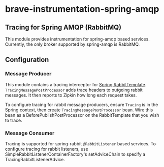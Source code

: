# brave-instrumentation-spring-amqp

## Tracing for Spring AMQP (RabbitMQ)
This module provides instrumentation for spring-amqp based services. Currently, the only broker supported by spring-amqp is RabbitMQ.

## Configuration

### Message Producer
This module contains a tracing interceptor for [Spring RabbitTemplate](https://spring.io/TODO/).
`TracingMessagePostProcessor` adds trace headers to outgoing rabbit messages. 
It then reports to Zipkin how long each request takes.

To configure tracing for rabbit message producers, 
ensure `Tracing` is in the Spring context, then create `TracingMessagePostProcessor` bean. 
Wire this bean as a BeforePublishPostProcessor on the RabbitTemplate that you wish to trace. 


### Message Consumer
Tracing is supported for spring-rabbit `@RabbitListener` based services.
To configure tracing for rabbit listeners, use SimpleRabbitListenerContainerFactory's setAdviceChain 
to specify a TracingRabbitListenerAdvice.


